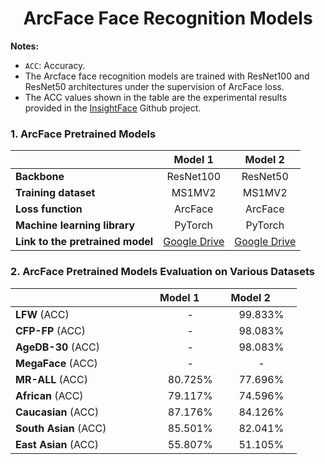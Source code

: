 <h1 align="center"> ArcFace Face Recognition Models </h1>






**Notes:**
 
 - `ACC`: Accuracy.
 - The Arcface face recognition models are trained with ResNet100 and ResNet50 architectures under the supervision of ArcFace loss.
 - The ACC values shown in the table are the experimental results provided in the [InsightFace](https://github.com/deepinsight/insightface/tree/master/model_zoo) Github project.

### 1. ArcFace Pretrained Models

<div align="center">
  
|                            |Model 1  |Model 2  |
|:---------------------------|:------:|:-------:|
|**Backbone**               |ResNet100|ResNet50|
|**Training dataset**        |MS1MV2  |MS1MV2   |
|**Loss function**           |ArcFace |ArcFace  |
|**Machine learning library**|PyTorch |PyTorch  |
|**Link to the pretrained model** |[Google Drive](https://drive.google.com/file/d/1tzv-_XFOWJbrKEkWx0YVW9fGNlxIP32h/view?usp=sharing) |[Google Drive](https://drive.google.com/file/d/1DSpbwx73eKJGYWsk2kMy5gLiG9HGGhnu/view?usp=sharing)|
 </div>

 ### 2. ArcFace Pretrained Models Evaluation on Various Datasets     
  
<div align="center">
  
|<img width=215/>            |Model 1  <img width=30/> |Model 2 <img width=30/> |
|:---------------------------|:------:|:-------:|
|**LFW**         (ACC)       |-       |99.833%  |
|**CFP-FP**      (ACC)       |-       |98.083%  |
|**AgeDB-30**    (ACC)       |-       |98.083%  |
|**MegaFace**    (ACC)       |-       |   -     |
|**MR-ALL**      (ACC)       |80.725% |77.696%  |
|**African**     (ACC)       |79.117% |74.596%  |
|**Caucasian**   (ACC)       |87.176% |84.126%  |
|**South Asian** (ACC)       |85.501% |82.041%  |
|**East Asian**  (ACC)       |55.807% |51.105%  |
</div>



